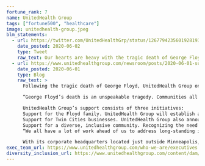 ```yaml
---
fortune_rank: 7
name: UnitedHealth Group
tags: ["fortune500", "healthcare"]
image: unitedhealth-group.jpeg
blm_statements:
  - url: https://twitter.com/UnitedHealthGrp/status/1267794235601928193?s=20
    date_posted: 2020-06-02
    type: Tweet
    raw_text: Our hearts are heavy with the tragic death of George Floyd. We’re doing our part to help create a more equitable society by establishing an educational trust for his children, donating $10M to help Twin Cities businesses rebuild and advance equity & inclusivity efforts.
  - url: https://www.unitedhealthgroup.com/newsroom/posts/2020-06-01-support-george-floyd.html
    date_posted: 2020-06-01
    type: Blog
    raw_text: >
      Following the tragic death of George Floyd, UnitedHealth Group on Monday announced a commitment to support Mr. Floyd’s family, help Minneapolis-St. Paul businesses restore operations, and fund efforts to advance equality and inclusivity in the Twin Cities community. In all, UnitedHealth Group and its team members will donate \$10 million and 25,000 volunteer hours in response to Mr. Floyd’s tragic death and the ensuing civil unrest.

      “George Floyd’s death is an unspeakable tragedy. Communities all across America are struggling to make sense of what’s happened and how we as a society pull together to move forward, heal, learn and grow,” said David S. Wichmann, chief executive officer of UnitedHealth Group. “The 325,000 people of UnitedHealth Group remain steadfast in our commitment to not only build a culture of inclusivity and diversity within our own organization, but to ensure our actions help create a more equitable society for the people we serve.”

      UnitedHealth Group’s support consists of three initiatives:
      Support for the Floyd family. UnitedHealth Group will establish and administer a dedicated Diverse Scholars trust fund to help support Mr. Floyd’s children’s education through undergraduate college or equivalent achievement. The company hopes this gesture will help the Floyd family honor the memory of their father while helping his children pursue their full academic potential.  
      Support for Twin Cities businesses. UnitedHealth Group also announced a $5 million donation and funding for 25,000 employee volunteer hours to help businesses in the cities of Minneapolis and St. Paul restore their operations after several days of civil unrest that left many businesses, including small and minority owned operations, destroyed.
      Support for a diverse, inclusive community. Recognizing the need to address the larger societal issues at the root of George Floyd’s death, UnitedHealth Group is donating an additional $5 million to the YMCA Equity Innovation Center of Excellence in memory of Mr. Floyd. The Innovation Center, a collaborative effort serving the Twin Cities and beyond, is dedicated to advancing equity, inclusivity and systemic change so that all people may thrive.
      “We all have a lot of work ahead of us to address long-standing inequalities, and it’s going to take individuals, governments and private enterprises like UnitedHealth Group to achieve our goals of a more inclusive society,” said Glen Gunderson, president and chief executive officer of YMCA of the Greater Twin Cities. “We’re grateful for this contribution, which will help us accelerate our efforts to drive positive change in our communities.”

      With its corporate headquarters located just outside Minneapolis, UnitedHealth Group employs nearly 20,000 people in Minnesota.
exec_team_url: https://www.unitedhealthgroup.com/who-we-are/executives.html
diversity_inclusion_url: https://www.unitedhealthgroup.com/content/dam/UHG/Images/newsroom-2020/research-reports/2019_UHG_SR_Report.pdf
---
```

